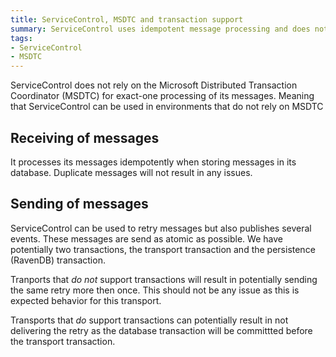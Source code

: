 ```yaml
---
title: ServiceControl, MSDTC and transaction support
summary: ServiceControl uses idempotent message processing and does not rely on MSDTC for exact-once processing but does use transport transactions is supported.
tags:
- ServiceControl
- MSDTC
---
```


ServiceControl does not rely on the Microsoft Distributed Transaction Coordinator (MSDTC) for exact-one processing of its messages. Meaning that ServiceControl can be used in environments that do not rely on MSDTC

## Receiving of messages

It processes its messages idempotently when storing messages in its database. Duplicate messages will not result in any issues.

## Sending of messages

ServiceControl can be used to retry messages but also publishes several events. These messages are send as atomic as possible. We have potentially two transactions, the transport transaction and the persistence (RavenDB) transaction. 

Tranports that *do not* support transactions will result in potentially sending the same retry more then once. This should not be any issue as this is expected behavior for this transport.

Transports that *do* support transactions can potentially result in not delivering the retry as the database transaction will be committted before the transport transaction.
